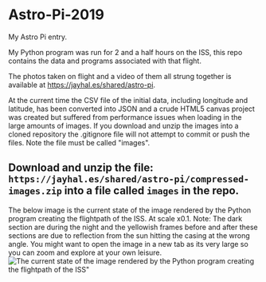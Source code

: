 # Astro-Pi-2019
My Astro Pi entry.

 My Python program was run for 2 and a half hours on the ISS, this repo contains the data and programs associated with that flight.

 The photos taken on flight and a video of them all strung together is available at https://jayhal.es/shared/astro-pi.

 At the current time the CSV file of the initial data, including longitude and latitude, has been converted into JSON and a crude HTML5 canvas project was created but suffered from performance issues when loading in the large amounts of images. If you download and unzip the images into a cloned repository the .gitignore file will not attempt to commit or push the files. Note the file must be called "images".

 ## Download and unzip the file: ```https://jayhal.es/shared/astro-pi/compressed-images.zip``` into a file called ```images``` in the repo.

 The below image is the current state of the image rendered by the Python program creating the flightpath of the ISS. At scale x0.1.
 Note: The dark section are during the night and the yellowish frames before and after these sections are due to reflection from the sun hitting the casing at the wrong angle. You might want to open the image in a new tab as its very large so you can zoom and explore at your own leisure.
 ![The current state of the image rendered by the Python program creating the flightpath of the ISS"](./flightpath-wave-output.png)
